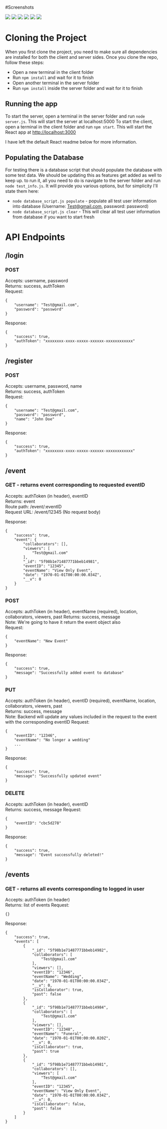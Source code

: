 #Screenshots

![](./design/app-mockups/auth-page/Login.png)
![](./design/app-mockups/auth-page/Register.png)
![](./design/app-mockups/home-page/Home.png)
![](./design/app-mockups/event-viewer-page/Event_Viewer_(Invitation_Not_Accepted).png)
![](./design/app-mockups/event-editor-page/Event_Editor_(Invitation_Accepted)_About.png)
![](./design/app-mockups/event-editor-page/Event_Editor_(Invitation_Accepted)_Todo.png)



# Cloning the Project

When you first clone the project, you need to make sure all dependencies are installed for both the client and server sides.
Once you clone the repo, follow these steps:

- Open a new terminal in the client folder
- Run `npm install` and wait for it to finish
- Open another terminal in the server folder
- Run `npm install` inside the server folder and wait for it to finish

## Running the app

To start the server, open a terminal in the server folder and run `node server.js`. This will start the server at localhost:5000
To start the client, open a terminal in the client folder and run `npm start`. This will start the React app at [http://localhost:3000](http://localhost:3000)

I have left the default React readme below for more information.

## Populating the Database

For testing there is a database script that should populate the database with some test data. We should be updating this as features get added as well to keep up.
to run it, all you need to do is navigate to the server folder and run `node test_info.js`. It will provide you various options, but for simplicity I'll state them here:

- `node database_script.js populate` - populate all test user information into database (Username: Test@gmail.com, password: password)
- `node database_script.js clear` - This will clear all test user information from database if you want to start fresh

# API Endpoints

## /login

### POST

Accepts: username, password\
Returns: success, authToken\
Request:

```
{
    "username": "Test@gmail.com",
    "password": "password"
}
```

Response:

```
{
    "success": true,
    "authToken": "xxxxxxxx-xxxx-xxxxx-xxxxxx-xxxxxxxxxxxx"
}
```

## /register

### POST

Accepts: username, password, name\
Returns: success, authToken\
Request:

```
{
    "username": "Test@gmail.com",
    "password": "password",
    "name": "John Doe"
}
```

Response:

```
{
    "success": true,
    "authToken": "xxxxxxxx-xxxx-xxxxx-xxxxxx-xxxxxxxxxxxx"
}
```

## /event

### GET - returns event corresponding to requested eventID

Accepts: authToken (in header), eventID\
Returns: event \
Route path: /event/:eventID \
Request URL: /event/12345
(No request body)

Response:

```
{
    "success": true,
    "event": {
        "collaborators": [],
        "viewers": [
            "Test@gmail.com"
        ],
        "_id": "5f98b1e71487771bbeb14981",
        "eventID": "12345",
        "eventName": "View Only Event",
        "date": "1970-01-01T00:00:00.034Z",
        "__v": 0
    }
}
```

### POST

Accepts: authToken (in header), eventName (required), location, collaborators, viewers, past
Returns: success, message\
Note: We're going to have it return the event object also\
Request:

```
{
    "eventName": "New Event"
}
```

Response:

```
{
    "success": true,
    "message": "Successfully added event to database"
}
```

### PUT

Accepts: authToken (in header), eventID (required), eventName, location, collaborators, viewers, past\
Returns: success, message\
Note: Backend will update any values included in the request to the event with the corresponding eventID
Request:

```
{
    "eventID": "12346",
    "eventName": "No longer a wedding"
    ...
}
```

Response:

```
{
    "success": true,
    "message": "Successfully updated event"
}
```

### DELETE

Accepts: authToken (in header), eventID\
Returns: success, message
Request:

```
{
    "eventID": "cbc5d278"
}
```

Response:

```
{
    "success": true,
    "message": "Event successfully deleted!"
}
```

## /events

### GET - returns all events corresponding to logged in user

Accepts: authToken (in header)\
Returns: list of events
Request:

```
{}
```

Response:

```
{
    "success": true,
    "events": [
        {
            "_id": "5f98b1e71487771bbeb14982",
            "collaborators": [
                "Test@gmail.com"
            ],
            "viewers": [],
            "eventID": "12346",
            "eventName": "Wedding",
            "date": "1970-01-01T00:00:00.034Z",
            "__v": 0,
            "isCollaborator": true,
            "past": false
        },
        {
            "_id": "5f98b1e71487771bbeb14984",
            "collaborators": [
                "Test@gmail.com"
            ],
            "viewers": [],
            "eventID": "12348",
            "eventName": "Funeral",
            "date": "1970-01-01T00:00:00.020Z",
            "__v": 0,
            "isCollaborator": true,
            "past": true
        },
        {
            "_id": "5f98b1e71487771bbeb14981",
            "collaborators": [],
            "viewers": [
                "Test@gmail.com"
            ],
            "eventID": "12345",
            "eventName": "View Only Event",
            "date": "1970-01-01T00:00:00.034Z",
            "__v": 0,
            "isCollaborator": false,
            "past": false
        }
    ]
}
```

